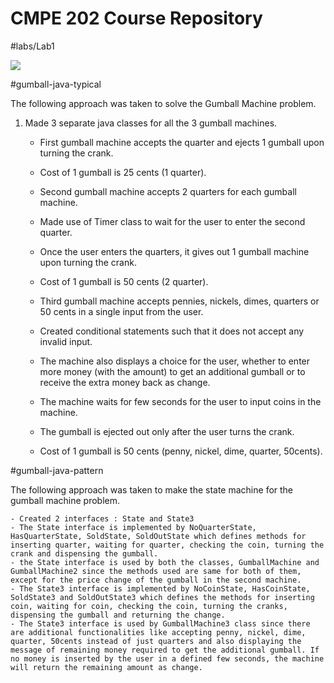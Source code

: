 # CMPE 202 Course Repository

#labs/Lab1

<img src="cmpe202\labs\lab1\gumball-machines.png"></img>

#gumball-java-typical

The following approach was taken to solve the Gumball Machine problem.

1. Made 3 separate java classes for all the 3 gumball machines. 
	- First gumball machine accepts the quarter and ejects 1 gumball upon turning the crank.
	- Cost of 1 gumball is 25 cents (1 quarter).

	- Second gumball machine accepts 2 quarters for each gumball machine.
	- Made use of Timer class to wait for the user to enter the second quarter.
	- Once the user enters the quarters, it gives out 1 gumball machine upon turning the crank.
	- Cost of 1 gumball is 50 cents (2 quarter).

	- Third gumball machine accepts pennies, nickels, dimes, quarters or 50 cents in a single input from the user. 
	- Created conditional statements such that it does not accept any invalid input.
	- The machine also displays a choice for the user, whether to enter more money (with the amount) to get an additional gumball or to receive the extra money back as change.
	- The machine waits for few seconds for the user to input coins in the machine.
	- The gumball is ejected out only after the user turns the crank.
	- Cost of 1 gumball is 50 cents (penny, nickel, dime, quarter, 50cents).


#gumball-java-pattern

The following approach was taken to make the state machine for the gumball machine problem.

	- Created 2 interfaces : State and State3
	- The State interface is implemented by NoQuarterState, HasQuarterState, SoldState, SoldOutState which defines methods for inserting quarter, waiting for quarter, checking the coin, turning the crank and dispensing the gumball.
	- the State interface is used by both the classes, GumballMachine and GumballMachine2 since the methods used are same for both of them, except for the price change of the gumball in the second machine.
	- The State3 interface is implemented by NoCoinState, HasCoinState, SoldState3 and SoldOutState3 which defines the methods for inserting coin, waiting for coin, checking the coin, turning the cranks, dispensing the gumball and returning the change.
	- The State3 interface is used by GumballMachine3 class since there are additional functionalities like accepting penny, nickel, dime, quarter, 50cents instead of just quarters and also displaying the message of remaining money required to get the additional gumball. If no money is inserted by the user in a defined few seconds, the machine will return the remaining amount as change.



